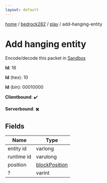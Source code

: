 ```yaml
---
layout: default
---
```


[home](/)  /  [bedrock282](/protocol/bedrock282)  /  [play](/protocol/bedrock282/play)  /  add-hanging-entity

# Add hanging entity

Encode/decode this packet in [Sandbox](../../../sandbox/bedrock282#Play.AddHangingEntity)

**Id**: 16

**Id** (hex): 10

**Id** (bin): 00010000

**Clientbound**: ✔️

**Serverbound**: ✖️

## Fields

Name | Type
---|---
entity id | varlong
runtime id | varulong
position | [blockPosition](/protocol/bedrock282/types/block-position)
? | varint
